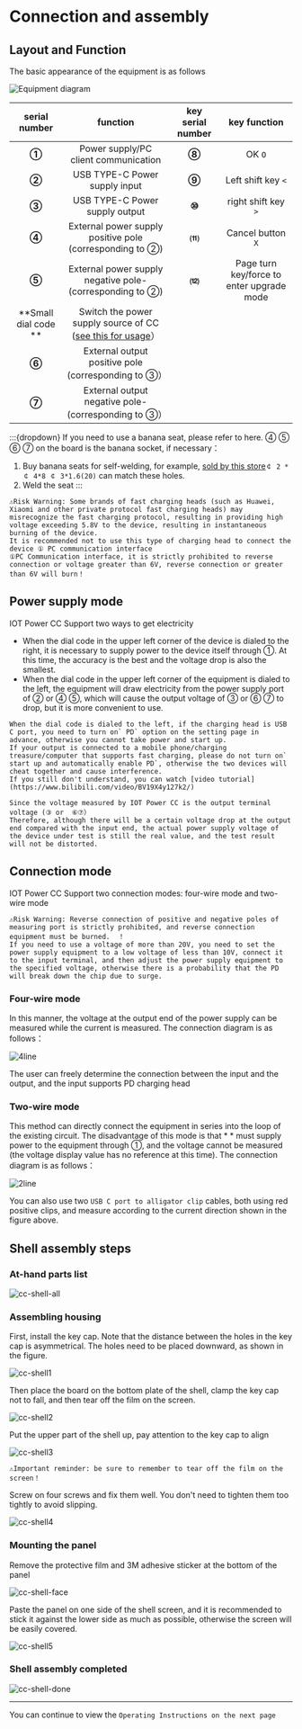 # Connection and assembly

## Layout and Function

The basic appearance of the equipment is as follows

![Equipment diagram](img/font.jpg)

|serial number | function | key serial number | key function|
|:-:|:-:|:-:|:-:|
|**①**|Power supply/PC client communication | **⑧** | OK `O`|
|**②**|USB TYPE-C Power supply input | **⑨** | Left shift key `<`|
|**③**|USB TYPE-C Power supply output | **⑩** | right shift key `>`|
|**④**|External power supply positive pole (corresponding to ②) | **⑾** | Cancel button `X`|
|**⑤**|External power supply negative pole-(corresponding to ②) | **⑿** | Page turn key/force to enter upgrade mode|
|**Small dial code **| Switch the power supply source of CC ([see this for usage](https://openluat.github.io/luatos-wiki-en/iotpower/cc/parts.html#id3)）||
|**⑥**|External output positive pole (corresponding to ③）||
|**⑦**|External output negative pole-(corresponding to ③）||

:::{dropdown} If you need to use a banana seat, please refer to here.
④ ⑤ ⑥ ⑦ on the board is the banana socket, if necessary：

1. Buy banana seats for self-welding, for example, [sold by this store](https://item.taobao.com/item.htm?id=680807959486)`￠ 2 * ￠ 4*8 ￠ 3*1.6(20)` can match these holes.
2. Weld the seat
:::

```{warning}
⚠Risk Warning: Some brands of fast charging heads (such as Huawei, Xiaomi and other private protocol fast charging heads) may misrecognize the fast charging protocol, resulting in providing high voltage exceeding 5.8V to the device, resulting in instantaneous burning of the device.  
It is recommended not to use this type of charging head to connect the device ① PC communication interface  
①PC Communication interface, it is strictly prohibited to reverse connection or voltage greater than 6V, reverse connection or greater than 6V will burn！
```

## Power supply mode

IOT Power CC Support two ways to get electricity

- When the dial code in the upper left corner of the device is dialed to the right, it is necessary to supply power to the device itself through ①. At this time, the accuracy is the best and the voltage drop is also the smallest.
- When the dial code in the upper left corner of the equipment is dialed to the left, the equipment will draw electricity from the power supply port of ② or ④ ⑤, which will cause the output voltage of ③ or ⑥ ⑦ to drop, but it is more convenient to use.

```{warning}
When the dial code is dialed to the left, if the charging head is USB C port, you need to turn on` PD` option on the setting page in advance, otherwise you cannot take power and start up.  
If your output is connected to a mobile phone/charging treasure/computer that supports fast charging, please do not turn on` start up and automatically enable PD`, otherwise the two devices will cheat together and cause interference.  
If you still don't understand, you can watch [video tutorial](https://www.bilibili.com/video/BV19X4y127k2/)
```

```{note}
Since the voltage measured by IOT Power CC is the output terminal voltage (③ or  ⑥⑦）
Therefore, although there will be a certain voltage drop at the output end compared with the input end, the actual power supply voltage of the device under test is still the real value, and the test result will not be distorted.
```

## Connection mode

IOT Power CC Support two connection modes: four-wire mode and two-wire mode

```{warning}
⚠Risk Warning: Reverse connection of positive and negative poles of measuring port is strictly prohibited, and reverse connection equipment must be burned.  ！
If you need to use a voltage of more than 20V, you need to set the power supply equipment to a low voltage of less than 10V, connect it to the input terminal, and then adjust the power supply equipment to the specified voltage, otherwise there is a probability that the PD will break down the chip due to surge.
```

### Four-wire mode

In this manner, the voltage at the output end of the power supply can be measured while the current is measured. The connection diagram is as follows：

![4line](img/4line.png)

The user can freely determine the connection between the input and the output, and the input supports PD charging head

### Two-wire mode

This method can directly connect the equipment in series into the loop of the existing circuit. The disadvantage of this mode is that * * must supply power to the equipment through ①, and the voltage cannot be measured (the voltage display value has no reference at this time). The connection diagram is as follows：

![2line](img/2line.png)

You can also use two `USB C port to alligator clip` cables, both using red positive clips, and measure according to the current direction shown in the figure above.

## Shell assembly steps

### At-hand parts list

![cc-shell-all](img/cc-shell-all.png)

### Assembling housing

First, install the key cap. Note that the distance between the holes in the key cap is asymmetrical. The holes need to be placed downward, as shown in the figure.

![cc-shell1](img/cc-shell1.png)

Then place the board on the bottom plate of the shell, clamp the key cap not to fall, and then tear off the film on the screen.

![cc-shell2](img/cc-shell2.jpg)

Put the upper part of the shell up, pay attention to the key cap to align

![cc-shell3](img/cc-shell3.jpg)

```{warning}
⚠Important reminder: be sure to remember to tear off the film on the screen！
```

Screw on four screws and fix them well. You don't need to tighten them too tightly to avoid slipping.

![cc-shell4](img/cc-shell4.jpg)

### Mounting the panel

Remove the protective film and 3M adhesive sticker at the bottom of the panel

![cc-shell-face](img/cc-shell-face.jpg)

Paste the panel on one side of the shell screen, and it is recommended to stick it against the lower side as much as possible, otherwise the screen will be easily covered.

![cc-shell5](img/cc-shell5.jpg)

### Shell assembly completed

![cc-shell-done](img/cc-shell-done.jpg)

---

You can continue to view the `Operating Instructions on the next page`
